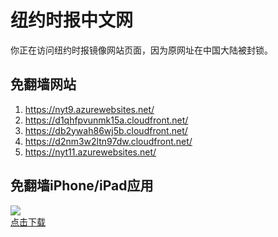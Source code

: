 <h1>纽约时报中文网</h1>
<p>你正在访问纽约时报镜像网站页面，因为原网址在中国大陆被封锁。</p>
<h2>免翻墙网站</h2>
<ol>
<li><a href="https://nyt9.azurewebsites.net/" target="1">https://nyt9.azurewebsites.net/</a></li>
<li><a href="https://d1qhfpvunmk15a.cloudfront.net/" target="2">https://d1qhfpvunmk15a.cloudfront.net/</a></li>
<li><a href="https://db2ywah86wj5b.cloudfront.net/" target="3">https://db2ywah86wj5b.cloudfront.net/</a></li>
<li><a href="https://d2nm3w2ltn97dw.cloudfront.net/" target="4">https://d2nm3w2ltn97dw.cloudfront.net/</a></li>
<li><a href="https://nyt11.azurewebsites.net/" target="5">https://nyt11.azurewebsites.net/</a></li>
</ol>
<h2>免翻墙iPhone/iPad应用</h2>
<p>
	<a href="https://itunes.apple.com/cn/app/niu-yue-shi-bao-zhong-wen-wang/id807498298?mt=8">
		<img src="icon175x175.jpeg" />
		<br/>点击下载
	</a>
</p>
